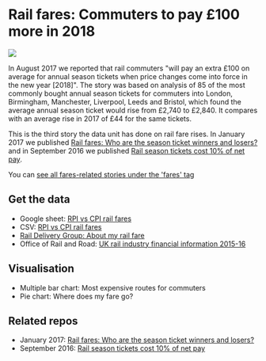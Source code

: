# Rail fares: Commuters to pay £100 more in 2018

![](https://ichef.bbci.co.uk/news/624/cpsprodpb/232C/production/_97340090_chart_railfarerises_birmingham.png)

In August 2017 we reported that rail commuters "will pay an extra £100 on average for annual season tickets when price changes come into force in the new year [2018]". The story was based on analysis of 85 of the most commonly bought annual season tickets for commuters into London, Birmingham, Manchester, Liverpool, Leeds and Bristol, which found the average annual season ticket would rise from £2,740 to £2,840. It compares with an average rise in 2017 of £44 for the same tickets.

This is the third story the data unit has done on rail fare rises. In January 2017 we published [Rail fares: Who are the season ticket winners and losers?](https://github.com/BBC-Data-Unit/rail-season-ticket-rises) and in September 2016 we published [Rail season tickets cost 10% of net pay](https://github.com/BBC-Data-Unit/rail-season-tickets).

You can [see all fares-related stories under the 'fares' tag](https://github.com/BBC-Data-Unit?utf8=%E2%9C%93&q=fares&type=&language=)

## Get the data

* Google sheet: [RPI vs CPI rail fares](https://docs.google.com/spreadsheets/d/1UoqkvlkyEA9QdEXTJ4SMuHXT3aDvfpvlgi7LAvt2xSc/edit?usp=sharing)
* CSV: [RPI vs CPI rail fares](https://github.com/BBC-Data-Unit/rail-season-ticket-rises-2018/blob/master/RPI%20vs%20CPI%20rail%20fares%20-%20BBC%20England%20Data%20Unit.csv)
* [Rail Delivery Group: About my rail fare](https://www.raildeliverygroup.com/our-services/links-for-passengers/about-my-rail-fare.html)
* Office of Rail and Road: [UK rail industry financial information 2015-16](http://orr.gov.uk/statistics/published-stats/uk-rail-industry-financial-information/uk-rail-industry-financial-information-2015-16)

## Visualisation

* Multiple bar chart: Most expensive routes for commuters
* Pie chart: Where does my fare go?

## Related repos

* January 2017: [Rail fares: Who are the season ticket winners and losers?](https://github.com/BBC-Data-Unit/rail-season-ticket-rises) 
* September 2016: [Rail season tickets cost 10% of net pay](https://github.com/BBC-Data-Unit/rail-season-tickets)
